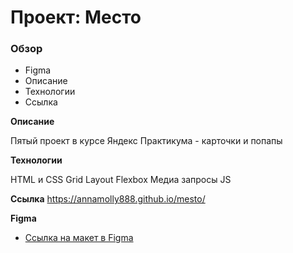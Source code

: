# Проект: Место

### Обзор

- Figma
- Описание
- Технологии
- Ссылка

**Описание**

Пятый проект в курсе Яндекс Практикума - карточки и попапы

**Технологии**

HTML и CSS
Grid Layout
Flexbox
Медиа запросы
JS

**Ссылка**
https://annamolly888.github.io/mesto/

**Figma**

- [Ссылка на макет в Figma](https://www.figma.com/file/bjyvbKKJN2naO0ucURl2Z0/JavaScript.-Sprint-5?node-id=0%3A1&mode=dev)
